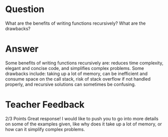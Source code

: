 # Question

What are the benefits of writing functions recursively? What are the drawbacks?

# Answer
Some benefits of writing functions recursively are: reduces time complexity, elegant and concise code, and simplifies complex problems. Some drawbacks include: taking up a lot of memory, can be inefficient and consume space on the call stack, risk of stack overflow if not handled properly, and recursive solutions can sometimes be confusing.


# Teacher Feedback

2/3 Points
Great response! I would like to push you to go into more details on some of the examples given, like why does it take up a lot of memory, or how can it simplify complex problems. 